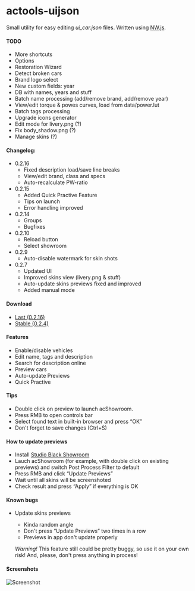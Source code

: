 # actools-uijson
Small utility for easy editing *ui_car.json* files. Written using [NW.js](http://nwjs.io/).

#### TODO
* More shortcuts
* Options
* Restoration Wizard
* Detect broken cars
* Brand logo select
* New custom fields: year
* DB with names, years and stuff
* Batch name processing (add/remove brand, add/remove year)
* View/edit torque & powes curves, load from data/power.lut
* Batch tags processing
* Upgrade icons generator
* Edit mode for livery.png (?)
* Fix body_shadow.png (?)
* Manage skins (?)

#### Changelog:
* 0.2.16
    * Fixed description load/save line breaks 
    * View/edit brand, class and specs
    * Auto-recalculate PW-ratio
* 0.2.15
    * Added Quick Practive Feature
    * Tips on launch
    * Error handling improved
* 0.2.14
    * Groups
    * Bugfixes
* 0.2.10
    * Reload button
    * Select showroom
* 0.2.9
    * Auto-disable watermark for skin shots
* 0.2.7
    * Updated UI
    * Improved skins view (livery.png & stuff)
    * Auto-update skins previews fixed and improved
    * Added manual mode

#### Download
* [Last (0.2.16)](https://yadi.sk/d/J4l0dpsrhJrBK)
* [Stable (0.2.4)](https://ascobash.wordpress.com/2015/06/14/actools-uijson/)

#### Features
* Enable/disable vehicles
* Edit name, tags and description
* Search for description online
* Preview cars
* Auto-update Previews
* Quick Practive

#### Tips
* Double click on preview to launch acShowroom.
* Press RMB to open controls bar
* Select found text in built-in browser and press “OK”
* Don't forget to save changes (Ctrl+S)

#### How to update previews
* Install [Studio Black Showroom](http://www.racedepartment.com/downloads/studio-black-showroom.4353/)
* Lauch acShowroom (for example, with double click on existing previews) and switch Post Process Filter to default
* Press RMB and click “Update Previews”
* Wait until all skins will be screenshoted
* Check result and press “Apply” if everything is OK

#### Known bugs
* Update skins previews
    * Kinda random angle
    * Don't press “Update Previews” two times in a row
    * Previews in app don't update properly

    *Warning!* This feature still could be pretty buggy, so use it on your own risk! And, please, don't press anything in process!

#### Screenshots
![Screenshot](http://i.imgur.com/AiPMrXT.png)
